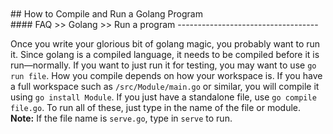 <br>
<br>
## How to Compile and Run a Golang Program
<br>
#### FAQ >> Golang >> Run a program
-----------------------------------

  Once you write your glorious bit of golang magic, you probably want
to run it. Since golang is a compiled language, it needs to be
compiled before it is run&mdash;normally. If you want to just run it
for testing, you may want to use `go run file`.
  How you compile depends on how your workspace is. If you have a full
workspace such as `/src/Module/main.go` or similar, you will
compile it using `go install Module`.
If you just have a standalone file, use `go compile file.go`.
To run all of these, just type in the name of the file or module.
**Note:** If the file name is `serve.go`, type in `serve` to run.
